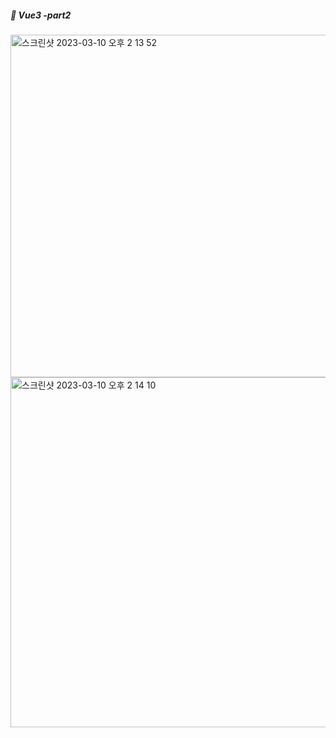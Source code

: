 ##### :cactus: Vue3 -part2
<img width="548" alt="스크린샷 2023-03-10 오후 2 13 52" src="https://user-images.githubusercontent.com/48478079/224229490-6fa34921-caf9-4d8b-9908-89e746de0720.png">
<img width="560" alt="스크린샷 2023-03-10 오후 2 14 10" src="https://user-images.githubusercontent.com/48478079/224229507-29deca3a-4262-425d-be3a-128ffce70ee4.png">
